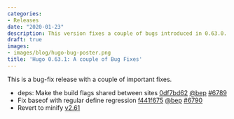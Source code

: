 ```yaml
---
categories:
- Releases
date: "2020-01-23"
description: This version fixes a couple of bugs introduced in 0.63.0.
draft: true
images:
- images/blog/hugo-bug-poster.png
title: 'Hugo 0.63.1: A couple of Bug Fixes'
---
```

	
This is a bug-fix release with a couple of important fixes.

* deps: Make the build flags shared between sites [0df7bd62](https://github.com/gohugoio/hugo/commit/0df7bd62df460a49544845d5332f33b2020b48a1) [@bep](https://github.com/bep) [#6789](https://github.com/gohugoio/hugo/issues/6789)
* Fix baseof with regular define regression [f441f675](https://github.com/gohugoio/hugo/commit/f441f675126ef1123d9f94429872dd683b40e011) [@bep](https://github.com/bep) [#6790](https://github.com/gohugoio/hugo/issues/6790)
* Revert to minify [v2.61](https://github.com/gohugoio/hugo/commit/7ed22e9fb6a5b74c52ae6054b843b8c64e83f4b6)

